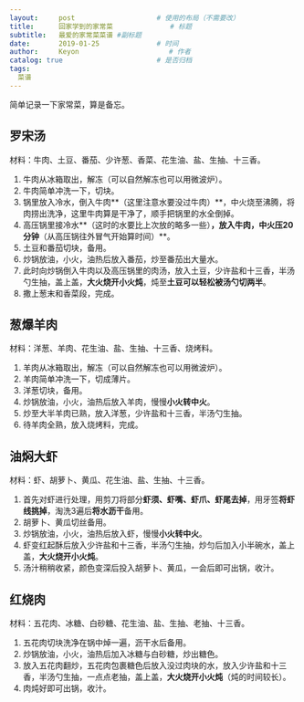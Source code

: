 ```yaml
---
layout:     post                    # 使用的布局（不需要改）
title:      回家学到的家常菜              # 标题 
subtitle:   最爱的家常菜菜谱 #副标题
date:       2019-01-25              # 时间
author:     Keyon                      # 作者
catalog: true                       # 是否归档
tags:
  菜谱
---
```


简单记录一下家常菜，算是备忘。
## 罗宋汤
材料：牛肉、土豆、番茄、少许葱、香菜、花生油、盐、生抽、十三香。

1. 牛肉从冰箱取出，解冻（可以自然解冻也可以用微波炉）。
2. 牛肉简单冲洗一下，切块。
3. 锅里放入冷水，倒入牛肉**（这里注意水要没过牛肉）**，中火烧至沸腾，将肉捞出洗净，这里牛肉算是干净了，顺手把锅里的水全倒掉。
4. 高压锅里接冷水**（这时的水要比上次放的略多一些）**，放入牛肉，中火压20分钟**（从高压锅往外冒气开始算时间）**。
5. 土豆和番茄切块，备用。
6. 炒锅放油，小火，油热后放入番茄，炒至番茄出大量水。
7. 此时向炒锅倒入牛肉以及高压锅里的肉汤，放入土豆，少许盐和十三香，半汤勺生抽，盖上盖，**大火烧开小火炖**，炖至**土豆可以轻松被汤勺切两半**。
8. 撒上葱末和香菜段，完成。

## 葱爆羊肉
材料：洋葱、羊肉、花生油、盐、生抽、十三香、烧烤料。

1. 羊肉从冰箱取出，解冻（可以自然解冻也可以用微波炉）。
2. 羊肉简单冲洗一下，切成薄片。
3. 洋葱切块，备用。
4. 炒锅放油，小火，油热后放入羊肉，慢慢**小火转中火**。
5. 炒至大半羊肉已熟，放入洋葱，少许盐和十三香，半汤勺生抽。
6. 待羊肉全熟，放入烧烤料，完成。

## 油焖大虾
材料：虾、胡萝卜、黄瓜、花生油、盐、生抽、十三香。

1. 首先对虾进行处理，用剪刀将部分**虾须、虾嘴、虾爪、虾尾去掉**，用牙签**将虾线挑掉**，淘洗3遍后**将水沥干**备用。
2. 胡萝卜、黄瓜切丝备用。
3. 炒锅放油，小火，油热后放入虾，慢慢**小火转中火**。
4. 虾变红起酥后放入少许盐和十三香，半汤勺生抽，炒匀后加入小半碗水，盖上盖，**大火烧开小火炖**。
5. 汤汁稍稍收紧，颜色变深后投入胡萝卜、黄瓜，一会后即可出锅，收汁。

## 红烧肉
材料：五花肉、冰糖、白砂糖、花生油、盐、生抽、老抽、十三香。

1. 五花肉切块洗净在锅中焯一遍，沥干水后备用。
2. 炒锅放油，小火，油热后加入冰糖与白砂糖，炒出糖色。
3. 放入五花肉翻炒，五花肉包裹糖色后放入没过肉块的水，放入少许盐和十三香，半汤勺生抽，一点点老抽，盖上盖，**大火烧开小火炖**（炖的时间较长）。
4. 肉炖好即可出锅，收汁。